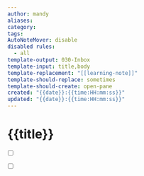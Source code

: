 ```yaml
---
author: mandy
aliases: 
category: 
tags: 
AutoNoteMover: disable
disabled rules:
  - all
template-output: 030-Inbox
template-input: title,body
template-replacement: "[[learning-note]]"
template-should-replace: sometimes
template-should-create: open-pane
created: "{{date}}:{{time:HH:mm:ss}}"
updated: "{{date}}:{{time:HH:mm:ss}}"
---
```

# {{title}}

- [ ] []()
- [ ] []()


